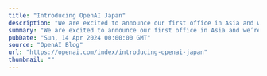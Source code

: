 ```yaml
---
title: "Introducing OpenAI Japan"
description: "We are excited to announce our first office in Asia and we’re releasing a GPT-4 custom model optimized for the Japanese language."
summary: "We are excited to announce our first office in Asia and we’re releasing a GPT-4 custom model optimized for the Japanese language."
pubDate: "Sun, 14 Apr 2024 00:00:00 GMT"
source: "OpenAI Blog"
url: "https://openai.com/index/introducing-openai-japan"
thumbnail: ""
---
```


